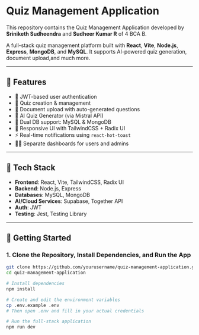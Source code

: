 # Quiz Management Application

This repository contains the Quiz Management Application developed by **Sriniketh Sudheendra** and **Sudheer Kumar R** of 4 BCA B.

A full-stack quiz management platform built with **React**, **Vite**, **Node.js**, **Express**, **MongoDB**, and **MySQL**. It supports AI-powered quiz generation, document upload,and much more.

---

## 🔧 Features

- 🔐 JWT-based user authentication  
- 📝 Quiz creation & management  
- 📄 Document upload with auto-generated questions  
- 🤖 AI Quiz Generator (via Mistral API)  
- 💾 Dual DB support: MySQL & MongoDB  
- 💅 Responsive UI with TailwindCSS + Radix UI  
- ⚡ Real-time notifications using `react-hot-toast`  
- 🧑‍💻 Separate dashboards for users and admins  

---

## 🧠 Tech Stack

- **Frontend**: React, Vite, TailwindCSS, Radix UI  
- **Backend**: Node.js, Express  
- **Databases**: MySQL, MongoDB  
- **AI/Cloud Services**: Supabase, Together API  
- **Auth**: JWT  
- **Testing**: Jest, Testing Library  

---

## 🚀 Getting Started

### 1. Clone the Repository, Install Dependencies, and Run the App

```bash
git clone https://github.com/yourusername/quiz-management-application.git
cd quiz-management-application

# Install dependencies
npm install

# Create and edit the environment variables
cp .env.example .env
# Then open .env and fill in your actual credentials

# Run the full-stack application
npm run dev


